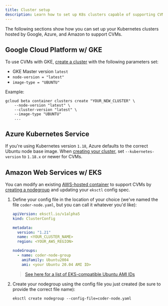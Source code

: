 ```yaml
---
title: Cluster setup
description: Learn how to set up K8s clusters capable of supporting CVMs.
---
```


The following sections show how you can set up your Kubernetes clusters hosted
by Google, Azure, and Amazon to support CVMs.

## Google Cloud Platform w/ GKE

To use CVMs with GKE, [create a cluster](../../../setup/kubernetes/google.md)
with the following parameters set:

- GKE Master version `latest`
- `node-version = "latest"`
- `image-type = "UBUNTU"`

Example:

```console
gcloud beta container clusters create "YOUR_NEW_CLUSTER" \
    --node-version "latest" \
    --cluster-version "latest" \
    --image-type "UBUNTU"
    ...
```

## Azure Kubernetes Service

If you're using Kubernetes version `1.18`, Azure defaults to the correct Ubuntu
node base image. When
[creating your cluster](../../../setup/kubernetes/azure.md), set
`--kubernetes-version` to `1.18.x` or newer for CVMs.

## Amazon Web Services w/ EKS

You can modify an existing
[AWS-hosted container](../../../setup/kubernetes/aws.md) to support CVMs by
[creating a nodegroup](https://eksctl.io/usage/managing-nodegroups/#creating-a-nodegroup-from-a-config-file)
and updating your `eksctl` config spec.

1. Define your config file in the location of your choice (we've named the file
   `coder-node.yaml`, but you can call it whatever you'd like):

   ```yaml
   apiVersion: eksctl.io/v1alpha5
   kind: ClusterConfig

   metadata:
     version: "1.21"
     name: <YOUR_CLUSTER_NAME>
     region: <YOUR_AWS_REGION>

   nodeGroups:
     - name: coder-node-group
       amiFamily: Ubuntu2004
       ami: <your Ubuntu 20.04 AMI ID>
   ```

   > [See here for a list of EKS-compatible Ubuntu AMI IDs](https://cloud-images.ubuntu.com/docs/aws/eks/)

1. Create your nodegroup using the config file you just created (be sure to
   provide the correct file name):

   ```console
   eksctl create nodegroup --config-file=coder-node.yaml
   ```
